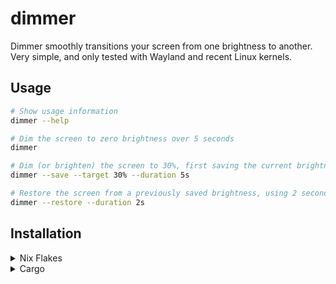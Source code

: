 # dimmer

Dimmer smoothly transitions your screen from one brightness to another. Very
simple, and only tested with Wayland and recent Linux kernels.

## Usage

```sh
# Show usage information
dimmer --help

# Dim the screen to zero brightness over 5 seconds
dimmer

# Dim (or brighten) the screen to 30%, first saving the current brightness to a statefile
dimmer --save --target 30% --duration 5s

# Restore the screen from a previously saved brightness, using 2 seconds
dimmer --restore --duration 2s
```

## Installation

<details>
  <summary>Nix Flakes</summary>
  Use as you would any nix flake, e.g. run directly with

  ```sh
  nix run github:koenw/dimmer
  ```
</details>

<details>
  <summary>Cargo</summary>
  Install to cargo's bin directory with

  ```sh
  cargo install dimmer
  ```
</details>
